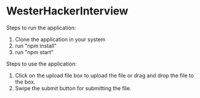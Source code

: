 # WesterHackerInterview
Steps to run the application:
1. Clone the application in your system
2. run "npm install"
3. run "npm start"

Steps to use the application:
1. Click on the upload file box to upload the file or drag and drop the file to the box.
2. Swipe the submit button for submitting the file.

